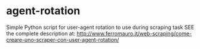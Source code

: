 # agent-rotation
Simple Python script for user-agent rotation to use during scraping task
SEE the complete description at: http://www.ferromauro.it/web-scraping/come-creare-uno-scraper-con-user-agent-rotation/
